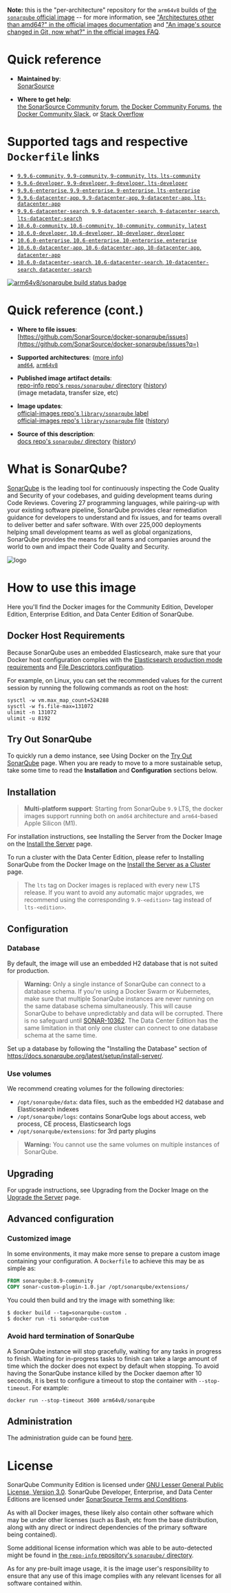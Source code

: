 <!--

********************************************************************************

WARNING:

    DO NOT EDIT "sonarqube/README.md"

    IT IS AUTO-GENERATED

    (from the other files in "sonarqube/" combined with a set of templates)

********************************************************************************

-->

**Note:** this is the "per-architecture" repository for the `arm64v8` builds of [the `sonarqube` official image](https://hub.docker.com/_/sonarqube) -- for more information, see ["Architectures other than amd64?" in the official images documentation](https://github.com/docker-library/official-images#architectures-other-than-amd64) and ["An image's source changed in Git, now what?" in the official images FAQ](https://github.com/docker-library/faq#an-images-source-changed-in-git-now-what).

# Quick reference

-	**Maintained by**:  
	[SonarSource](https://github.com/SonarSource/docker-sonarqube)

-	**Where to get help**:  
	[the SonarSource Community forum](https://community.sonarsource.com/tags/c/help/sq/docker), [the Docker Community Forums](https://forums.docker.com/), [the Docker Community Slack](https://blog.docker.com/2016/11/introducing-docker-community-directory-docker-community-slack/), or [Stack Overflow](https://stackoverflow.com/search?tab=newest&q=docker)

# Supported tags and respective `Dockerfile` links

-	[`9.9.6-community`, `9.9-community`, `9-community`, `lts`, `lts-community`](https://github.com/SonarSource/docker-sonarqube/blob/c46099ea4f748bc1bfea76bfc928b935a4e07430/9/community/Dockerfile)
-	[`9.9.6-developer`, `9.9-developer`, `9-developer`, `lts-developer`](https://github.com/SonarSource/docker-sonarqube/blob/c46099ea4f748bc1bfea76bfc928b935a4e07430/9/developer/Dockerfile)
-	[`9.9.6-enterprise`, `9.9-enterprise`, `9-enterprise`, `lts-enterprise`](https://github.com/SonarSource/docker-sonarqube/blob/c46099ea4f748bc1bfea76bfc928b935a4e07430/9/enterprise/Dockerfile)
-	[`9.9.6-datacenter-app`, `9.9-datacenter-app`, `9-datacenter-app`, `lts-datacenter-app`](https://github.com/SonarSource/docker-sonarqube/blob/c46099ea4f748bc1bfea76bfc928b935a4e07430/9/datacenter/app/Dockerfile)
-	[`9.9.6-datacenter-search`, `9.9-datacenter-search`, `9-datacenter-search`, `lts-datacenter-search`](https://github.com/SonarSource/docker-sonarqube/blob/c46099ea4f748bc1bfea76bfc928b935a4e07430/9/datacenter/search/Dockerfile)
-	[`10.6.0-community`, `10.6-community`, `10-community`, `community`, `latest`](https://github.com/SonarSource/docker-sonarqube/blob/c46099ea4f748bc1bfea76bfc928b935a4e07430/10/community/Dockerfile)
-	[`10.6.0-developer`, `10.6-developer`, `10-developer`, `developer`](https://github.com/SonarSource/docker-sonarqube/blob/c46099ea4f748bc1bfea76bfc928b935a4e07430/10/developer/Dockerfile)
-	[`10.6.0-enterprise`, `10.6-enterprise`, `10-enterprise`, `enterprise`](https://github.com/SonarSource/docker-sonarqube/blob/c46099ea4f748bc1bfea76bfc928b935a4e07430/10/enterprise/Dockerfile)
-	[`10.6.0-datacenter-app`, `10.6-datacenter-app`, `10-datacenter-app`, `datacenter-app`](https://github.com/SonarSource/docker-sonarqube/blob/c46099ea4f748bc1bfea76bfc928b935a4e07430/10/datacenter/app/Dockerfile)
-	[`10.6.0-datacenter-search`, `10.6-datacenter-search`, `10-datacenter-search`, `datacenter-search`](https://github.com/SonarSource/docker-sonarqube/blob/c46099ea4f748bc1bfea76bfc928b935a4e07430/10/datacenter/search/Dockerfile)

[![arm64v8/sonarqube build status badge](https://img.shields.io/jenkins/s/https/doi-janky.infosiftr.net/job/multiarch/job/arm64v8/job/sonarqube.svg?label=arm64v8/sonarqube%20%20build%20job)](https://doi-janky.infosiftr.net/job/multiarch/job/arm64v8/job/sonarqube/)

# Quick reference (cont.)

-	**Where to file issues**:  
	[https://github.com/SonarSource/docker-sonarqube/issues](https://github.com/SonarSource/docker-sonarqube/issues?q=)

-	**Supported architectures**: ([more info](https://github.com/docker-library/official-images#architectures-other-than-amd64))  
	[`amd64`](https://hub.docker.com/r/amd64/sonarqube/), [`arm64v8`](https://hub.docker.com/r/arm64v8/sonarqube/)

-	**Published image artifact details**:  
	[repo-info repo's `repos/sonarqube/` directory](https://github.com/docker-library/repo-info/blob/master/repos/sonarqube) ([history](https://github.com/docker-library/repo-info/commits/master/repos/sonarqube))  
	(image metadata, transfer size, etc)

-	**Image updates**:  
	[official-images repo's `library/sonarqube` label](https://github.com/docker-library/official-images/issues?q=label%3Alibrary%2Fsonarqube)  
	[official-images repo's `library/sonarqube` file](https://github.com/docker-library/official-images/blob/master/library/sonarqube) ([history](https://github.com/docker-library/official-images/commits/master/library/sonarqube))

-	**Source of this description**:  
	[docs repo's `sonarqube/` directory](https://github.com/docker-library/docs/tree/master/sonarqube) ([history](https://github.com/docker-library/docs/commits/master/sonarqube))

# What is SonarQube?

[SonarQube](https://www.sonarqube.org/) is the leading tool for continuously inspecting the Code Quality and Security of your codebases, and guiding development teams during Code Reviews. Covering 27 programming languages, while pairing-up with your existing software pipeline, SonarQube provides clear remediation guidance for developers to understand and fix issues, and for teams overall to deliver better and safer software. With over 225,000 deployments helping small development teams as well as global organizations, SonarQube provides the means for all teams and companies around the world to own and impact their Code Quality and Security.

![logo](https://raw.githubusercontent.com/docker-library/docs/84479f149eb7d748d5dc057665eb96f923e60dc1/sonarqube/logo.png)

# How to use this image

Here you'll find the Docker images for the Community Edition, Developer Edition, Enterprise Edition, and Data Center Edition of SonarQube.

## Docker Host Requirements

Because SonarQube uses an embedded Elasticsearch, make sure that your Docker host configuration complies with the [Elasticsearch production mode requirements](https://www.elastic.co/guide/en/elasticsearch/reference/current/docker.html#docker-cli-run-prod-mode) and [File Descriptors configuration](https://www.elastic.co/guide/en/elasticsearch/reference/current/file-descriptors.html).

For example, on Linux, you can set the recommended values for the current session by running the following commands as root on the host:

```console
sysctl -w vm.max_map_count=524288
sysctl -w fs.file-max=131072
ulimit -n 131072
ulimit -u 8192
```

## Try Out SonarQube

To quickly run a demo instance, see Using Docker on the [Try Out SonarQube](https://docs.sonarqube.org/latest/setup/get-started-2-minutes/) page. When you are ready to move to a more sustainable setup, take some time to read the **Installation** and **Configuration** sections below.

## Installation

> **Multi-platform support**: Starting from SonarQube `9.9` LTS, the docker images support running both on `amd64` architecture and `arm64`-based Apple Silicon (M1).

For installation instructions, see Installing the Server from the Docker Image on the [Install the Server](https://docs.sonarqube.org/latest/setup/install-server/) page.

To run a cluster with the Data Center Edition, please refer to Installing SonarQube from the Docker Image on the [Install the Server as a Cluster](https://docs.sonarqube.org/latest/setup/install-cluster/) page.

> The `lts` tag on Docker images is replaced with every new LTS release. If you want to avoid any automatic major upgrades, we recommend using the corresponding `9.9-<edition>` tag instead of `lts-<edition>`.

## Configuration

### Database

By default, the image will use an embedded H2 database that is not suited for production.

> **Warning:** Only a single instance of SonarQube can connect to a database schema. If you're using a Docker Swarm or Kubernetes, make sure that multiple SonarQube instances are never running on the same database schema simultaneously. This will cause SonarQube to behave unpredictably and data will be corrupted. There is no safeguard until [SONAR-10362](https://jira.sonarsource.com/browse/SONAR-10362). The Data Center Edition has the same limitation in that only one cluster can connect to one database schema at the same time.

Set up a database by following the "Installing the Database" section of https://docs.sonarqube.org/latest/setup/install-server/.

### Use volumes

We recommend creating volumes for the following directories:

-	`/opt/sonarqube/data`: data files, such as the embedded H2 database and Elasticsearch indexes
-	`/opt/sonarqube/logs`: contains SonarQube logs about access, web process, CE process, Elasticsearch logs
-	`/opt/sonarqube/extensions`: for 3rd party plugins

> **Warning:** You cannot use the same volumes on multiple instances of SonarQube.

## Upgrading

For upgrade instructions, see Upgrading from the Docker Image on the [Upgrade the Server](https://docs.sonarqube.org/latest/setup/upgrading/) page.

## Advanced configuration

### Customized image

In some environments, it may make more sense to prepare a custom image containing your configuration. A `Dockerfile` to achieve this may be as simple as:

```dockerfile
FROM sonarqube:8.9-community
COPY sonar-custom-plugin-1.0.jar /opt/sonarqube/extensions/
```

You could then build and try the image with something like:

```console
$ docker build --tag=sonarqube-custom .
$ docker run -ti sonarqube-custom
```

### Avoid hard termination of SonarQube

A SonarQube instance will stop gracefully, waiting for any tasks in progress to finish. Waiting for in-progress tasks to finish can take a large amount of time which the docker does not expect by default when stopping. To avoid having the SonarQube instance killed by the Docker daemon after 10 seconds, it is best to configure a timeout to stop the container with `--stop-timeout`. For example:

```console
docker run --stop-timeout 3600 arm64v8/sonarqube
```

## Administration

The administration guide can be found [here](https://redirect.sonarsource.com/doc/administration-guide.html).

# License

SonarQube Community Edition is licensed under [GNU Lesser General Public License, Version 3.0](http://www.gnu.org/licenses/lgpl.txt). SonarQube Developer, Enterprise, and Data Center Editions are licensed under [SonarSource Terms and Conditions](https://www.sonarsource.com/docs/sonarsource_terms_and_conditions.pdf).

As with all Docker images, these likely also contain other software which may be under other licenses (such as Bash, etc from the base distribution, along with any direct or indirect dependencies of the primary software being contained).

Some additional license information which was able to be auto-detected might be found in [the `repo-info` repository's `sonarqube/` directory](https://github.com/docker-library/repo-info/tree/master/repos/sonarqube).

As for any pre-built image usage, it is the image user's responsibility to ensure that any use of this image complies with any relevant licenses for all software contained within.
